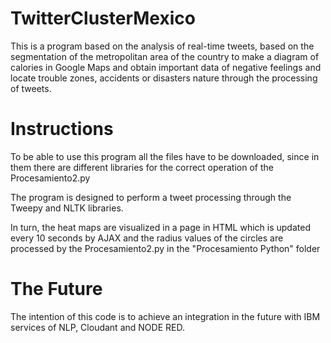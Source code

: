 # TwitterClusterMexico
This is a program based on the analysis of real-time tweets, based on the segmentation of the metropolitan area of the country to make a diagram of calories in Google Maps and obtain important data of negative feelings and locate trouble zones, accidents or disasters nature through the processing of tweets.

# Instructions
To be able to use this program all the files have to be downloaded, since in them there are different libraries for the correct operation of the Procesamiento2.py

The program is designed to perform a tweet processing through the Tweepy and NLTK libraries.

In turn, the heat maps are visualized in a page in HTML which is updated every 10 seconds by AJAX and the radius values of the circles are processed by the Procesamiento2.py in the "Procesamiento Python" folder

# The Future

The intention of this code is to achieve an integration in the future with IBM services of NLP, Cloudant and NODE RED.
